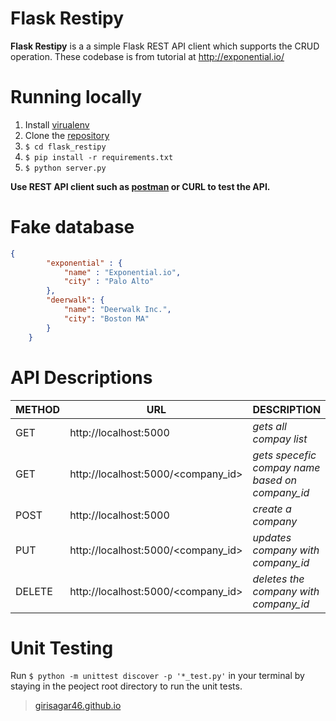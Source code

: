 # Flask Restipy
**Flask Restipy** is a a simple Flask REST API client which supports the CRUD operation. These codebase is from tutorial at http://exponential.io/


# Running locally
1. Install [virualenv](http://docs.python-guide.org/en/latest/dev/virtualenvs/)
2. Clone the [repository](git@github.com:girisagar46/flask_restipy.git)
3. `$ cd flask_restipy`
4. `$ pip install -r requirements.txt`
4. `$ python server.py`

**Use REST API client such as [postman](https://chrome.google.com/webstore/detail/postman/fhbjgbiflinjbdggehcddcbncdddomop?hl=en) or CURL to test the API.**

# Fake database
```json
{
        "exponential" : {
            "name" : "Exponential.io",
            "city" : "Palo Alto"
        },
        "deerwalk": {
            "name": "Deerwalk Inc.",
            "city": "Boston MA"
        }
    }
```

# API Descriptions
|METHOD|URL|DESCRIPTION|
|------|---|-----------|
|GET|http://localhost:5000| *gets all compay list*|
|GET|http://localhost:5000/<company_id>| *gets specefic compay name based on company_id*|
|POST|http://localhost:5000|*create a company*|
|PUT|http://localhost:5000/<company_id>| *updates company with company_id*|
|DELETE|http://localhost:5000/<company_id>| *deletes the company with company_id*|

# Unit Testing
Run `$ python -m unittest discover -p '*_test.py'` in your terminal by staying in the peoject root directory to run the unit tests.

> [girisagar46.github.io](https://girisagar46.github.io)